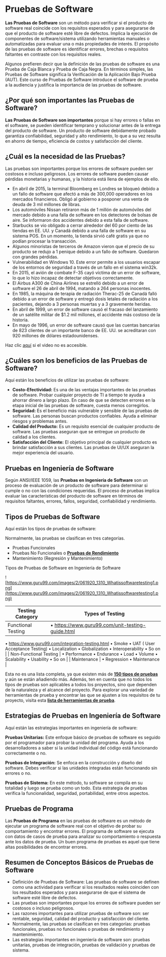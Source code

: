 # Pruebas de Software

**Las Pruebas de Software** son un método para verificar si el producto de software real coincide con los requisitos esperados y para asegurarse de que el producto de software esté libre de defectos. Implica la ejecución de componentes de software/sistema utilizando herramientas manuales o automatizadas para evaluar una o más propiedades de interés. El propósito de las pruebas de software es identificar errores, brechas o requisitos faltantes en contraste con los requisitos reales.

Algunos prefieren decir que la definición de las pruebas de software es una Prueba de Caja Blanca y Prueba de Caja Negra. En términos simples, las Pruebas de Software significa la Verificación de la Aplicación Bajo Prueba (AUT). Este curso de Pruebas de Software introduce el software de prueba a la audiencia y justifica la importancia de las pruebas de software.

## ¿Por qué son importantes las Pruebas de Software?

**Las Pruebas de Software son importantes** porque si hay errores o fallas en el software, se pueden identificar temprano y solucionar antes de la entrega del producto de software. Un producto de software debidamente probado garantiza confiabilidad, seguridad y alto rendimiento, lo que a su vez resulta en ahorro de tiempo, eficiencia de costos y satisfacción del cliente.

## ¿Cuál es la necesidad de las Pruebas?

Las pruebas son importantes porque los errores de software pueden ser costosos e incluso peligrosos. Los errores de software pueden causar pérdidas monetarias y humanas, y la historia está llena de ejemplos de ello.

- En abril de 2015, la terminal Bloomberg en Londres se bloqueó debido a un fallo de software que afectó a más de 300,000 operadores en los mercados financieros. Obligó al gobierno a posponer una venta de deuda de 3 mil millones de libras.
- Los automóviles Nissan retiraron más de 1 millón de automóviles del mercado debido a una falla de software en los detectores de bolsas de aire. Se informaron dos accidentes debido a esta falla de software.
- Starbucks se vio obligado a cerrar alrededor del 60 por ciento de las tiendas en EE. UU. y Canadá debido a una falla de software en su sistema POS. En un momento, la tienda sirvió café gratis ya que no podían procesar la transacción.
- Algunos minoristas de terceros de Amazon vieron que el precio de su producto se redujo a 1 penique debido a un fallo de software. Quedaron con grandes pérdidas.
- Vulnerabilidad en Windows 10. Este error permite a los usuarios escapar de los entornos de seguridad a través de un fallo en el sistema win32k.
- En 2015, el avión de combate F-35 cayó víctima de un error de software, lo que lo hizo incapaz de detectar objetivos correctamente.
- El Airbus A300 de China Airlines se estrelló debido a un error de software el 26 de abril de 1994, matando a 264 personas inocentes.
- En 1985, la máquina de terapia de radiación Therac-25 de Canadá falló debido a un error de software y entregó dosis letales de radiación a los pacientes, dejando a 3 personas muertas y a 3 gravemente heridas.
- En abril de 1999, un error de software causó el fracaso del lanzamiento de un satélite militar de $1.2 mil millones, el accidente más costoso de la historia.
- En mayo de 1996, un error de software causó que las cuentas bancarias de 823 clientes de un importante banco de EE. UU. se acreditaran con 920 millones de dólares estadounidenses.

Haz clic [aquí](https://www.guru99.com/faq#faq1) si el video no es accesible.

## ¿Cuáles son los beneficios de las Pruebas de Software?

Aquí están los beneficios de utilizar las pruebas de software:

- **Costo-Efectividad:** Es una de las ventajas importantes de las pruebas de software. Probar cualquier proyecto de TI a tiempo te ayuda a ahorrar dinero a largo plazo. En caso de que se detecten errores en la etapa inicial de las pruebas de software, cuesta menos corregirlos.
- **Seguridad:** Es el beneficio más vulnerable y sensible de las pruebas de software. Las personas buscan productos confiables. Ayuda a eliminar riesgos y problemas antes.
- **Calidad del Producto:** Es un requisito esencial de cualquier producto de software. Las pruebas aseguran que se entregue un producto de calidad a los clientes.
- **Satisfacción del Cliente:** El objetivo principal de cualquier producto es brindar satisfacción a sus clientes. Las pruebas de UI/UX aseguran la mejor experiencia del usuario.

## Pruebas en Ingeniería de Software

Según ANSI/IEEE 1059, las **Pruebas en Ingeniería de Software** son un proceso de evaluación de un producto de software para determinar si cumple o no con las condiciones requeridas. El proceso de pruebas implica evaluar las características del producto de software en términos de requisitos faltantes, errores, fallos, seguridad, confiabilidad y rendimiento.

## Tipos de Pruebas de Software

Aquí están los tipos de pruebas de software:

Normalmente, las pruebas se clasifican en tres categorías.

- Pruebas Funcionales
- Pruebas No Funcionales o **[Pruebas de Rendimiento](https://www.guru99.com/performance-testing.html)**
- Mantenimiento (Regresión y Mantenimiento)

Tipos de Pruebas de Software en Ingeniería de Software

![https://www.guru99.com/images/2/061920_1310_Whatissoftwaretesting1.png](https://www.guru99.com/images/2/061920_1310_Whatissoftwaretesting1.png)

| Testing Category | Types of Testing |
| --- | --- |
| Functional Testing | • https://www.guru99.com/unit-testing-guide.html
• https://www.guru99.com/integration-testing.html
• Smoke
• UAT ( User Acceptance Testing)
• Localization
• Globalization
• Interoperability
• So on |
| Non-Functional Testing | • Performance
• Endurance
• Load
• Volume
• Scalability
• Usability
• So on |
| Maintenance | • Regression
• Maintenance |

Esta no es una lista completa, ya que existen más de **[150 tipos de pruebas](https://www.guru99.com/types-of-software-testing.html)** y aún se están añadiendo más. Además, ten en cuenta que no todos los tipos de pruebas son aplicables a todos los proyectos, sino que dependen de la naturaleza y el alcance del proyecto. Para explorar una variedad de herramientas de prueba y encontrar las que se ajusten a los requisitos de tu proyecto, visita esta **[lista de herramientas de prueba](https://www.guru99.com/testing-tools.html)**.

## Estrategias de Pruebas en Ingeniería de Software

Aquí están las estrategias importantes en ingeniería de software:

**Pruebas Unitarias:** Este enfoque básico de pruebas de software es seguido por el programador para probar la unidad del programa. Ayuda a los desarrolladores a saber si la unidad individual del código está funcionando correctamente o no.

**Pruebas de Integración:** Se enfoca en la construcción y diseño del software. Debes verificar si las unidades integradas están funcionando sin errores o no.

**Pruebas de Sistema:** En este método, tu software se compila en su totalidad y luego se prueba como un todo. Esta estrategia de pruebas verifica la funcionalidad, seguridad, portabilidad, entre otros aspectos.

## Pruebas de Programa

Las **Pruebas de Programa** en las pruebas de software es un método de ejecutar un programa de software real con el objetivo de probar su comportamiento y encontrar errores. El programa de software se ejecuta con datos de casos de prueba para analizar su comportamiento o respuesta ante los datos de prueba. Un buen programa de pruebas es aquel que tiene altas posibilidades de encontrar errores.

## Resumen de Conceptos Básicos de Pruebas de Software

- Definición de Pruebas de Software: Las pruebas de software se definen como una actividad para verificar si los resultados reales coinciden con los resultados esperados y para asegurarse de que el sistema de software esté libre de defectos.
- Las pruebas son importantes porque los errores de software pueden ser costosos o incluso peligrosos.
- Las razones importantes para utilizar pruebas de software son: ser rentable, seguridad, calidad del producto y satisfacción del cliente.
- Normalmente, las pruebas se clasifican en tres categorías: pruebas funcionales, pruebas no funcionales o pruebas de rendimiento y mantenimiento.
- Las estrategias importantes en ingeniería de software son: pruebas unitarias, pruebas de integración, pruebas de validación y pruebas de sistema.

